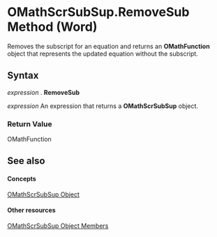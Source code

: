 
# OMathScrSubSup.RemoveSub Method (Word)

Removes the subscript for an equation and returns an  **OMathFunction** object that represents the updated equation without the subscript.


## Syntax

 _expression_ . **RemoveSub**

 _expression_ An expression that returns a **OMathScrSubSup** object.


### Return Value

OMathFunction


## See also


#### Concepts


[OMathScrSubSup Object](e5fbf9cb-461c-3b08-a441-9e91e0745b15.md)
#### Other resources


[OMathScrSubSup Object Members](95cd5748-020b-7374-de19-5474fe17e231.md)
